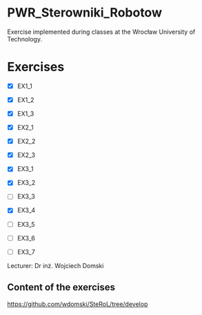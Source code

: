 # PWR_Sterowniki_Robotow
Exercise implemented during classes at the Wrocław University of Technology.

# Exercises
- [X] EX1_1
- [X] EX1_2
- [X] EX1_3
- [X] EX2_1
- [X] EX2_2
- [X] EX2_3
- [X] EX3_1
- [X] EX3_2
- [ ] EX3_3
- [X] EX3_4
- [ ] EX3_5
- [ ] EX3_6
- [ ] EX3_7


Lecturer: Dr inż. Wojciech Domski

## Content of the exercises
https://github.com/wdomski/SteRoL/tree/develop
